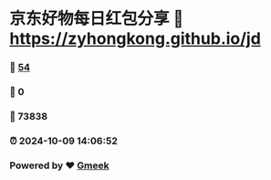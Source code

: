# 京东好物每日红包分享 :link: https://zyhongkong.github.io/jd 
### :page_facing_up: [54](https://zyhongkong.github.io/jd/tag.html) 
### :speech_balloon: 0 
### :hibiscus: 73838 
### :alarm_clock: 2024-10-09 14:06:52 
### Powered by :heart: [Gmeek](https://github.com/Meekdai/Gmeek)
